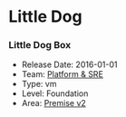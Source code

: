 # Little Dog
### Little Dog Box
* Release Date: 2016-01-01
* Team: [Platform & SRE](../teams/platform.md)
* Type: vm
* Level: Foundation
* Area: [Premise v2](areas/v2.png)
